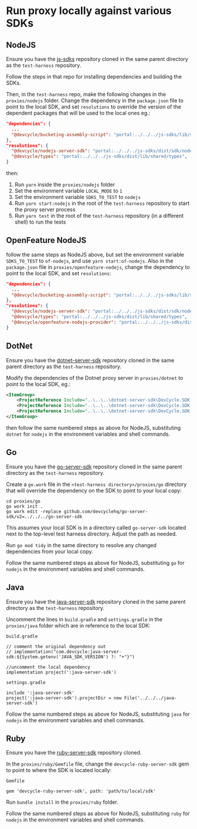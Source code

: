 # Run proxy locally against various SDKs

## NodeJS
Ensure you have the [js-sdks](https://github.com/devcyclehq/js-sdks) repository cloned in the same parent directory as
the `test-harness` repository.

Follow the steps in that repo for installing dependencies and building the SDKs.

Then, in the `test-harness` repo, make the following changes in the `proxies/nodejs` folder.
Change the dependency in the `package.json` file to point to the local SDK, and set `resolutions`
to override the version of the dependent packages that will be used to the local ones eg.:

```json
"dependencies": {
  ...
  "@devcycle/bucketing-assembly-script": "portal:../../../js-sdks/lib/shared/bucketing-assembly-script",
},
"resolutions": {
  "@devcycle/nodejs-server-sdk": "portal:../../../js-sdks/dist/sdk/nodejs",
  "@devcycle/types": "portal:../../../js-sdks/dist/lib/shared/types",
}
```

then:
1. Run `yarn` inside the `proxies/nodejs` folder
3. Set the environment variable `LOCAL_MODE` to `1`
4. Set the environment variable `SDKS_TO_TEST` to `nodejs`
5. Run `yarn start:nodejs` in the root of the `test-harness` repository to start the proxy server process
6. Run `yarn test` in the root of the `test-harness` repository (in a different shell) to run the tests

## OpenFeature NodeJS

follow the same steps as NodeJS above, but set the environment variable `SDKS_TO_TEST` to `of-nodejs`, 
and use `yarn start:of-nodejs`. Also in the `package.json` file in `proxies/openfeature-nodejs`, 
change the dependency to point to the local SDK, and set `resolutions`:

```json
"dependencies": {
  ...
  "@devcycle/bucketing-assembly-script": "portal:../../../js-sdks/lib/shared/bucketing-assembly-script",
},
"resolutions": {
  "@devcycle/nodejs-server-sdk": "portal:../../../js-sdks/dist/sdk/nodejs",
  "@devcycle/types": "portal:../../../js-sdks/dist/lib/shared/types",
  "@devcycle/openfeature-nodejs-provider": "portal:../../../js-sdks/dist/sdk/openfeature-nodejs-provider"
}
```

## DotNet
Ensure you have the [dotnet-server-sdk](https://github.com/DevCycleHQ/dotnet-server-sdk) repository cloned in the same parent directory as
the `test-harness` repository.

Modify the dependencies of the Dotnet proxy server in `proxies/dotnet` to point to the local SDK, eg.:

```xml
<ItemGroup>
	<ProjectReference Include="..\..\..\dotnet-server-sdk\DevCycle.SDK.Server.Common\DevCycle.SDK.Server.Common.csproj" />
	<ProjectReference Include="..\..\..\dotnet-server-sdk\DevCycle.SDK.Server.Cloud\DevCycle.SDK.Server.Cloud.csproj" />
    <ProjectReference Include="..\..\..\dotnet-server-sdk\DevCycle.SDK.Server.Local\DevCycle.SDK.Server.Local.csproj" />
</ItemGroup>
```

then follow the same numbered steps as above for NodeJS, substituting `dotnet` for `nodejs` in the environment variables
and shell commands.

## Go
Ensure you have the [go-server-sdk](https://github.com/DevCycleHQ/go-server-sdk) repository cloned in the same parent directory as
the `test-harness` repository.

Create a `go.work` file in the `<test-harness directory>/proxies/go` directory that will override the dependency on the SDK to point to your local copy:
```
cd proxies/go
go work init .
go work edit -replace github.com/devcyclehq/go-server-sdk/v2=../../../go-server-sdk
```
This assumes your local SDK is in a directory called `go-server-sdk` located next to the top-level test harness directory. Adjust the path as needed.

Run `go mod tidy` in the same directory to resolve any changed dependencies from your local copy.

Follow the same numbered steps as above for NodeJS, substituting `go` for `nodejs` in the environment variables
and shell commands.

## Java
Ensure you have the [java-server-sdk](https://github.com/DevCycleHQ/java-server-sdk) repository cloned in the same parent directory as
the `test-harness` repository.

Uncomment the lines in `build.gradle` and `settings.gradle` in the `proxies/java` folder which are in reference to the
local SDK:

`build.gradle`
```
// comment the original dependency out
// implementation("com.devcycle:java-server-sdk:${System.getenv('JAVA_SDK_VERSION') ?: "+"}")

//uncomment the local dependency
implementation project(':java-server-sdk')
```

`settings.gradle`
```
include ':java-server-sdk'
project(':java-server-sdk').projectDir = new File('../../../java-server-sdk') 
```

Follow the same numbered steps as above for NodeJS, substituting `java` for `nodejs` in the environment variables
and shell commands.

## Ruby
Ensure you have the [ruby-server-sdk](https://github.com/DevCycleHQ/ruby-server-sdk) repository cloned.

In the `proxies/ruby/Gemfile` file, change the `devcycle-ruby-server-sdk` gem to point to where the SDK is located locally:

`Gemfile`
```
gem 'devcycle-ruby-server-sdk', path: 'path/to/local/sdk'
```

Run `bundle install` in the `proxies/ruby` folder.

Follow the same numbered steps as above for NodeJS, substituting `ruby` for `nodejs` in the environment variables
and shell commands.
